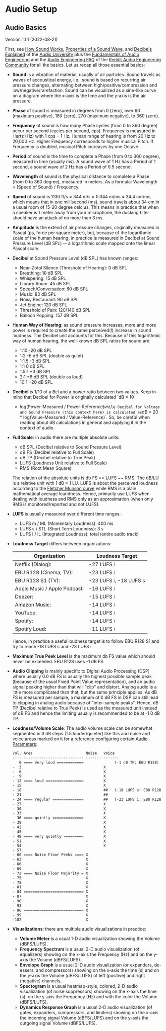 
Audio Setup
===========

Audio Basics
------------

Version 1.1.1 (2022-08-21)

First, see [How Sound Works](https://www.youtube.com/watch?v=mjv7O0KS1ug),
[Properties of a Sound Wave](https://www.youtube.com/watch?v=KUMI9sqD6vc),
and [Decibels Explained](https://www.youtube.com/watch?v=F4r3WI-JXlc)
of the [Audio University](https://www.youtube.com/hashtag/audiouniversity)
plus the [Fundamentals of Audio Engineering](https://www.reddit.com/r/audioengineering/wiki/fundamentals/)
and the [Audio Engineering FAQ](https://www.reddit.com/r/audioengineering/wiki/faq/)
of the [Reddit Audio Engineering Community](https://www.reddit.com/r/audioengineering/)
for all the basics. Let us recap all those essential basics:

- **Sound** is a vibration of material, usually of air particles.
  Sound travels as waves of accoustical energy, i.e.,
  sound is based on recurring air pressure changes, alternating between
  high/positive/compression and low/negative/rarefaction.
  Sound can be visualized as a sine-like curve on a diagram where the
  x-axis is the time and the y-axis is the air pressure.

- **Phase** of sound is measured in degrees from 0 (zero), over 90
  (maximum positive), 180 (zero), 270 (maximum negative), to 360 (zero).

- **Frequency** of sound is how many Phase cycles (from 0 to 360 degree) occur
  per second (cycles per second, cps). Frequency is measured in Hertz (Hz)
  with 1 cps = 1 Hz. Human range of hearing is from 20 Hz to 20,000
  Hz. Higher Frequency corresponds to higher musical Pitch. If Frequency
  is doubled, musical Pitch increases by one Octave.

- **Period** of sound is the time to complete a Phase (from 0 to 360 degree),
  measured in time (usually ms). A sound wave of 1 Hz has a Period of 1
  second, a sound wave of 2 Hz has a Period of 0.5 second.

- **Wavelength** of sound is the physical distance to complete a
  Phase (from 0 to 360 degree), measured in meters. As a formula:
  Wavelength = (Speed of Sound) / Frequency.

- **Speed** of sound is 1130 ft/s = 344 m/s = 0.344 m/ms = 34.4 cm/ms,
  which means that in one millisecond (ms), sound travels about 34 cm in
  a usual room of 15-20 degree celcius. This means in practice that when
  a speaker is 1 meter away from your microphone, the ducking filter
  should have an attack of no more than 3 ms.

- **Amplitude** is the extend of air pressure changes, originally
  measured in Pascal (ps, force per square meter), but, because of the
  logarithmic scale of the human hearing, in practice is measured in
  Decibel at Sound Pressure Level (dB SPL) -- a logarithmic scale mapped
  onto the linear Pascal scale.

- **Decibel** at Sound Pressure Level (dB SPL) has known ranges:

    - Near-Zotal Silence (Threshold of Hearing): 0 dB SPL
    - Breathing: 10 dB SPL
    - Whispering: 15 dB SPL
    - Library Room: 45 dB SPL
    - Speech/Conversation: 60 dB SPL
    - Music: 80 dB SPL
    - Noisy Restaurant: 90 dB SPL
    - Jet Engine: 120 dB SPL
    - Threshold of Pain: 120/140 dB SPL
    - Balloon Popping: 157 dB SPL

- **Human Way of Hearing**: as sound pressure increases, more and more
  power is required to create the same perceived(!) increase in
  sound loudness. The Decibel unit accounts for this. Because of this
  logarithmic way of human hearing, the well-known dB SPL ratios for
  sound are:

    - 1:10 -20 dB SPL
    - 1:2   -6 dB SPL (double as quiet)
    - 1:1.5 -3 dB SPL
    - 1:1    0 dB SPL
    - 1.5:1 +3 dB SPL
    - 2:1   +6 dB SPL (double as loud)
    - 10:1 +20 dB SPL

- **Decibel** is 1/10 of a Bel and a power ratio between two values.
  Keep in mind that Decibel for Power is originally calculated `dB = 10
  * log(Power-Measured / Power-Reference)` while Decibel for Voltage
  and Sound Pressure (this context here) is calculated as `dB = 20 *
  log(Value-Measured / Value-Reference)`. So, be careful when reading
  about dB calculations in general and applying it in the context of
  audio.

- **Full Scale**: In audio there are multiple absolute units:

    - dB SPL (Decibel relative to Sound Pressure Level)
    - dB FS  (Decibel relative to Full Scale)
    - dB TP  (Decibel relative to True Peak)
    - LUFS   (Loudness Unit relative to Full Scale)
    - RMS    (Root Mean Square)

  The relation of the absolute units is db FS == LUFS ~~ RMS.
  The dB/LU is a relative unit with 1 dB = 1 LU.
  LUFS is about the perceived loudness according to the
  [Fletcher Munson curve](https://en.wikipedia.org/wiki/Equal-loudness_contour)
  while RMS is a plain mathematical average loundness. Hence, primarily
  use LUFS when dealing with loudness and RMS only as an approximation
  (when only RMS is monitored/reported and not LUFS).

- **LUFS** is usually measured over different time ranges:

    - LUFS m / ML  (Momentary Loudness): 400 ms
    - LUFS s / STL (Short Term Loudness): 3 s
    - LUFS i / IL  (Integrated Loudness): total (entire audio track)

- **Loudness Target** differs between organizations:

  Organization                 | Loudness Target
  ---------------------------- | ----------------------
  Netflix (Dialog):            | -27 LUFS i
  EBU R128 (Cinema, TV):       | -23 LUFS i
  EBU R128 S1 (TV):            | -23 LUFS i, -18 LUFS s
  Apple Music / Apple Podcast: | -16 LUFS i
  Deezer:                      | -15 LUFS i
  Amazon Music:                | -14 LUFS i
  YouTube:                     | -14 LUFS i
  Spotify:                     | -14 LUFS i
  Spotify Loud:                | -11 LUFS i

  Hence, in practice a useful loudness target is to follow EBU R128 S1
  and try to reach -18 LUFS s and -23 LUFS i.

- **Maximum True Peek Level** is the maximum db FS value which should
  never be exceeded. EBU R128 uses -1 dB FS.

- **Audio Clipping** is mainly specific to Digital Audio Processing
  (DSP) where usually 0.0 dB FS is usually the highest possible sample
  peak (because of the usual Fixed Point Value representation), and
  an audio signal peaking higher than that will "clip" and distort.
  Analog audio is a little more complicated than that, but the same
  principle applies. As dB FS is measured per sample, a maximum of 0
  dB FS in DSP can still lead to clipping in analog audio because of
  "inter-sample peaks". Hence, dB TP (Decibel relative to True Peek)
  is used as the measured unit instead of dB FS and hence the limiting
  usually is recommended to be at -1.0 dB TP.

- **Loudness/Volume Scale**: The audio volume scale can be somewhat
  segmented in 3 dB steps (1.5 louder/quieter) like this and noise and
  voice areas marked on it for a reference configuring certain [Audio
  Parameters](audio-params.md):

    ```txt
    Vol. Area                        Noise   Voice
    ---- --------------------------- ------- -------
       0 ==== very loud ============              (-1 dB TP: EBU R128)
    -  3                                     X
    -  6                                     X
    -  9                                     X
    - 12 ==== loud =================         X
    - 15                                     X
    - 18                                     ##   (-18 LUFS s: EBU R128 S1)
    - 21                                     ##
    - 24 ==== regular ==============         ##   (-23 LUFS i: EBU R128 S1)
    - 27                                     X
    - 30                                     X
    - 33                                     X
    - 36 ==== quietly ==============         X
    - 39                                     X
    - 42                                     X
    - 45                                     X
    - 48 ==== very quietly =========         X
    - 51                                     X
    - 54                                     X
    - 57
    - 60 ==== Noise Floor Peeks ==== X
    - 63                             X
    - 66                             X
    - 69                             X
    - 72 ==== Noise Floor Majority = X
    - 75                             X
    - 78                             X
    - 81                             X
    - 84 =========================== X
    - 87                             X
    - 90                             X
    - 93                             X
    - 96 =========================== X
    - 99                             X
    -102                             X
    ```

- **Visualizations**: there are multiple audio visualizations in practice:
   - **Volume Meter** is a usual 1-D audio visualization showing the Volume (dBFS/LUFS).
   - **Frequency Spectrum** is a usual 2-D audio visualization (of equalizers) showing on the
     x-axis the Frequency (Hz) and on the y-axis the Volume (dBFS/LUFS).
   - **Envelope Graph** is a usual 2-D audio visualization (or
     expanders, de-essers, and compressors) showing on the x-axis the time
     (s) and on the y-axis the Volume (dBFS/LUFS) of left (positive) and
     right (negative) channels.
   - **Spectogram** is a usual heatmap-style, colored, 2-D audio
     visualization (of noise suppressors) showing on the x-axis the time (s), on the y-axis the
     Frequency (Hz) and with the color the Volume (dBFS/LUFS).
   - **Dynamics Response Graph** is a usual 2-D audio visualization (of
     gates, expanders, compressors, and limiters) showing
     on the x-axis the incoming signal Volume (dBFS/LUFS) and on
     the y-axis the outgoing signal Volume (dBFS/LUFS).

